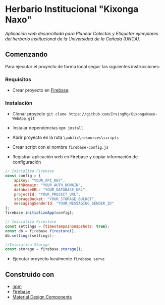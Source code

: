 # Herbario Institucional "Kixonga Naxo"
_Aplicación web desarrollada para Planear Colectas y Etiquetar ejemplares del herbario institucional de la Universidad de la Cañada (UNCA)._

## Comenzando
Para ejecutar el proyecto de forma local seguir las siguientes instrucciones:

### Requisitos
- Crear proyecto en [Firebase](https://firebase.google.com/).

### Instalación
- Clonar proyecto
`git clone https://github.com/IrvingMg/KixongaNaxo-WebApp.git`

- Instalar dependencias
`npm install`

- Abrir proyecto en la ruta
`\public\resources\scripts`

- Crear script con el nombre
`firebase-config.js`

- Registrar aplicación web en Firebase y copiar información de configuración 
```javascript
// Inicializa Firebase
const config = {
	apiKey: "YOUR_API_KEY",
	authDomain: "YOUR_AUTH_DOMAIN",
	databaseURL: "YOUR_DATABASE_URL",
	projectId: "YOUR_PROJECT_URL",
	storageBucket: "YOUR_STORAGE_BUCKET",
	messagingSenderId: "YOUR_MESSAGING_SENDER_ID"
};
firebase.initializeApp(config);

// Inicializa Firestore
const settings = {timestampsInSnapshots: true};
const db = firebase.firestore();
db.settings(settings);

//Inicializa Storage
const storage = firebase.storage();
```

- Ejecutar proyecto localmente
`firebase serve`

## Construido con
* [npm](https://www.npmjs.com/get-npm)
* [Firebase](https://firebase.google.com)
* [Material Design Components](https://material.io/develop/)